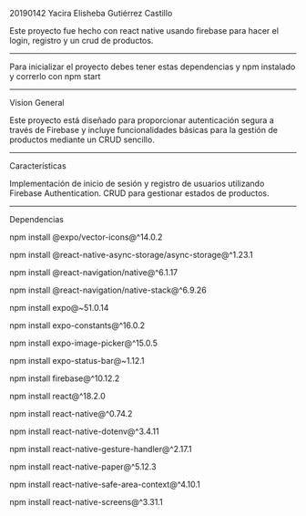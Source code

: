 20190142 Yacira Elisheba Gutiérrez Castillo 

Este proyecto fue hecho con react native usando firebase para hacer el login, registro y un crud de productos.

--------
Para inicializar el proyecto debes tener estas dependencias y npm instalado 
y correrlo con npm start 

--------

Vision General 

Este proyecto está diseñado para proporcionar autenticación segura a través de Firebase y incluye funcionalidades básicas para la gestión de productos mediante un CRUD sencillo.

---------

Características

Implementación de inicio de sesión y registro de usuarios utilizando Firebase Authentication.
CRUD para gestionar estados de productos.

----------
Dependencias 

npm install @expo/vector-icons@^14.0.2

npm install @react-native-async-storage/async-storage@^1.23.1

npm install @react-navigation/native@^6.1.17

npm install @react-navigation/native-stack@^6.9.26

npm install expo@~51.0.14

npm install expo-constants@^16.0.2

npm install expo-image-picker@^15.0.5

npm install expo-status-bar@~1.12.1

npm install firebase@^10.12.2

npm install react@^18.2.0

npm install react-native@^0.74.2

npm install react-native-dotenv@^3.4.11

npm install react-native-gesture-handler@^2.17.1

npm install react-native-paper@^5.12.3

npm install react-native-safe-area-context@^4.10.1

npm install react-native-screens@^3.31.1
